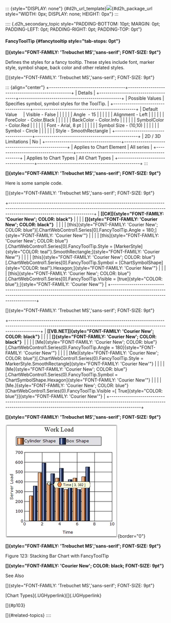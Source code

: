 ::: {style="DISPLAY: none"}
[](ms-xhelp:///?Id=d2h_url_template){#d2h_url_template}![](!package_url!){#d2h_package_url style="WIDTH: 0px; DISPLAY: none; HEIGHT: 0px"}
:::

:::: {.d2h_secondary_topic style="PADDING-BOTTOM: 10pt; MARGIN: 0pt; PADDING-LEFT: 0pt; PADDING-RIGHT: 0pt; PADDING-TOP: 0pt"}
#### FancyToolTip {#fancytooltip style="tab-stops: 0pt"}

**[]{style="FONT-FAMILY: 'Trebuchet MS','sans-serif'; FONT-SIZE: 9pt"}** 

Defines the styles for a fancy tooltip. These styles include font, marker style, symbol shape, back color and other related styles.

[]{style="FONT-FAMILY: 'Trebuchet MS','sans-serif'; FONT-SIZE: 9pt"} 

::: {align="center"}
+-------------------------------------+--------------------------------------------------+
| Details                                                                                |
+-------------------------------------+--------------------------------------------------+
| Possible Values                     | Specifies symbol, symbol styles for the ToolTip. |
+-------------------------------------+--------------------------------------------------+
| Default Value                       | Visible - False                                  |
|                                     |                                                  |
|                                     | Angle  - 15                                      |
|                                     |                                                  |
|                                     | Alignment - Left                                 |
|                                     |                                                  |
|                                     | ForeColor - Color.Black                          |
|                                     |                                                  |
|                                     | BackColor - Color.Info                           |
|                                     |                                                  |
|                                     | SymbolColor - Color.Red                          |
|                                     |                                                  |
|                                     | Font - Arial, 8 pt                               |
|                                     |                                                  |
|                                     | Symbol Size - (10,10)                            |
|                                     |                                                  |
|                                     | Symbol - Circle                                  |
|                                     |                                                  |
|                                     | Style - SmoothRectangle                          |
+-------------------------------------+--------------------------------------------------+
| 2D / 3D Limitations                 | No                                               |
+-------------------------------------+--------------------------------------------------+
| Applies to Chart Element            | All series                                       |
+-------------------------------------+--------------------------------------------------+
| Applies to Chart Types              | All Chart Types                                  |
+-------------------------------------+--------------------------------------------------+
:::

**[]{style="FONT-FAMILY: 'Trebuchet MS','sans-serif'; FONT-SIZE: 9pt"}** 

Here is some sample code.

[]{style="FONT-FAMILY: 'Trebuchet MS','sans-serif'; FONT-SIZE: 9pt"} 

+-----------------------------------------------------------------------------------------------------------------------------------------------------------------------------------------------------+
| **[\[C#\]]{style="FONT-FAMILY: 'Courier New'; COLOR: black"}**                                                                                                                                      |
|                                                                                                                                                                                                     |
| **[]{style="FONT-FAMILY: 'Courier New'; COLOR: black"}**                                                                                                                                            |
|                                                                                                                                                                                                     |
| [this]{style="FONT-FAMILY: 'Courier New'; COLOR: blue"}[.ChartWebControl1.Series\[0\].FancyToolTip.Angle = 180;]{style="FONT-FAMILY: 'Courier New'"}                                                |
|                                                                                                                                                                                                     |
| [this]{style="FONT-FAMILY: 'Courier New'; COLOR: blue"}[.ChartWebControl1.Series\[0\].FancyToolTip.Style = [MarkerStyle]{style="COLOR: teal"}.SmoothRectangle;]{style="FONT-FAMILY: 'Courier New'"} |
|                                                                                                                                                                                                     |
| [this]{style="FONT-FAMILY: 'Courier New'; COLOR: blue"}[.ChartWebControl1.Series\[0\].FancyToolTip.Symbol = [ChartSymbolShape]{style="COLOR: teal"}.Hexagon;]{style="FONT-FAMILY: 'Courier New'"}   |
|                                                                                                                                                                                                     |
| [this]{style="FONT-FAMILY: 'Courier New'; COLOR: blue"}[.ChartWebControl1.Series\[0\].FancyToolTip.Visible = [true]{style="COLOR: blue"};]{style="FONT-FAMILY: 'Courier New'"}                      |
+-----------------------------------------------------------------------------------------------------------------------------------------------------------------------------------------------------+

[]{style="FONT-FAMILY: 'Trebuchet MS','sans-serif'; FONT-SIZE: 9pt"} 

+---------------------------------------------------------------------------------------------------------------------------------------------------------------------------+
| **[\[VB.NET\]]{style="FONT-FAMILY: 'Courier New'; COLOR: black"}**                                                                                                        |
|                                                                                                                                                                           |
| **[]{style="FONT-FAMILY: 'Courier New'; COLOR: black"}**                                                                                                                  |
|                                                                                                                                                                           |
| [Me]{style="FONT-FAMILY: 'Courier New'; COLOR: blue"}[.ChartWebControl1.Series(0).FancyToolTip.Angle = 180]{style="FONT-FAMILY: 'Courier New'"}                           |
|                                                                                                                                                                           |
| [Me]{style="FONT-FAMILY: 'Courier New'; COLOR: blue"}[.ChartWebControl1.Series(0).FancyToolTip.Style = MarkerStyle.SmoothRectangle]{style="FONT-FAMILY: 'Courier New'"}   |
|                                                                                                                                                                           |
| [Me]{style="FONT-FAMILY: 'Courier New'; COLOR: blue"}[.ChartWebControl1.Series(0).FancyToolTip.Symbol = ChartSymbolShape.Hexagon]{style="FONT-FAMILY: 'Courier New'"}     |
|                                                                                                                                                                           |
| [Me.]{style="FONT-FAMILY: 'Courier New'; COLOR: blue"}[ChartWebControl1.Series(0).FancyToolTip.Visible =[ True]{style="COLOR: blue"}]{style="FONT-FAMILY: 'Courier New'"} |
+---------------------------------------------------------------------------------------------------------------------------------------------------------------------------+

**[]{style="FONT-FAMILY: 'Trebuchet MS','sans-serif'; FONT-SIZE: 9pt"}** 

![](ImagesExt/image64_129.jpg){border="0"}

**[]{style="FONT-FAMILY: 'Trebuchet MS','sans-serif'; FONT-SIZE: 9pt"}** 

Figure 123: Stacking Bar Chart with FancyToolTip

**[]{style="FONT-FAMILY: 'Courier New'; COLOR: black; FONT-SIZE: 9pt"}** 

See Also

[]{style="FONT-FAMILY: 'Trebuchet MS','sans-serif'; FONT-SIZE: 9pt"} 

[Chart Types]{.UGHyperlink}[]{.UGHyperlink}

[]{#p103} 

[]{#related-topics}
::::
